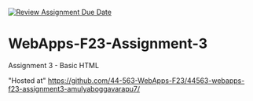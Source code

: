 [![Review Assignment Due Date](https://classroom.github.com/assets/deadline-readme-button-24ddc0f5d75046c5622901739e7c5dd533143b0c8e959d652212380cedb1ea36.svg)](https://classroom.github.com/a/q2-Q7VCy)
# WebApps-F23-Assignment-3
Assignment 3 - Basic HTML

"Hosted at" 
https://github.com/44-563-WebApps-F23/44563-webapps-f23-assignment3-amulyaboggavarapu7/


